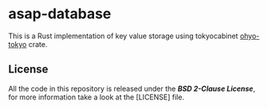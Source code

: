 # asap-database

This is a Rust implementation of key value storage using tokyocabinet [ohyo-tokyo](https://github.com/ohyo-io/ohyo-tokyo) crate.  


## License

All the code in this repository is released under the ***BSD 2-Clause License***, for more information take a look at the [LICENSE] file.
